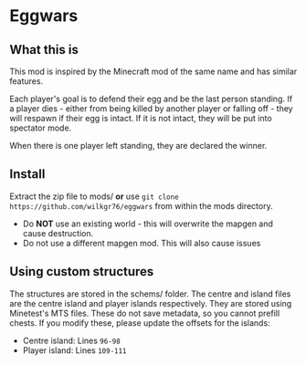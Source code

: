 # Eggwars

## What this is
This mod is inspired by the Minecraft mod of the same name and has similar features.

Each player's goal is to defend their egg and be the last person standing. If a player dies - either from being killed by another player or falling off - they will respawn if their egg is intact. If it is not intact, they will be put into spectator mode.

When there is one player left standing, they are declared the winner.

## Install
Extract the zip file to mods/ **or** use `git clone https://github.com/wilkgr76/eggwars` from within the mods directory.

* Do **NOT** use an existing world - this will overwrite the mapgen and cause destruction.
* Do not use a different mapgen mod. This will also cause issues

## Using custom structures
The structures are stored in the schems/ folder. The centre and island files are the centre island and player islands respectively. They are stored using Minetest's MTS files. These do not save metadata, so you cannot prefill chests. If you modify these, please update the offsets for the islands:
* Centre island: Lines `96-98`
* Player island: Lines `109-111`